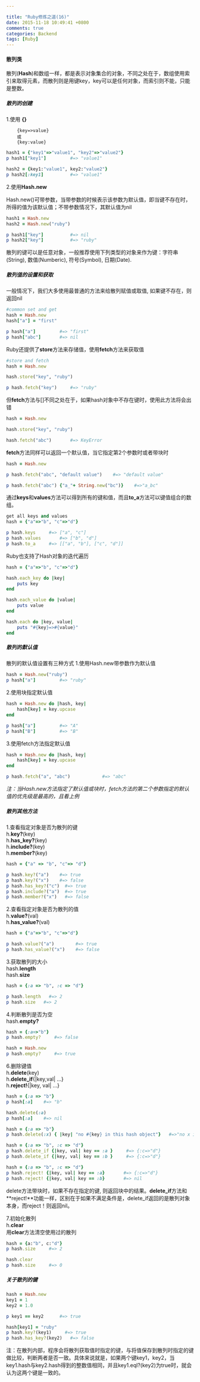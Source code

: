 ```yaml
---

title: "Ruby修炼之道(16)"
date: 2015-11-18 10:49:41 +0800
comments: true
categories: Backend
tags: [Ruby]
---
```


#### 散列类
散列(**Hash**)和数组一样，都是表示对象集合的对象，不同之处在于，数组使用索引来取得元素，而散列则是用键key，key可以是任何对象，而索引则不能，只能是整数。

##### 散列的创建
1.使用 **{}**


		{key=>value}
		或
		{key:value}

<!-- more -->
``` ruby
hash1 = {"key1"=>"value1", "key2"=>"value2"}
p hash1["key1"]			#=> "value1"

hash2 = {key1:"value1", key2:"value2"}
p hash2[:key1]			#=> "value1"
```

2.使用**Hash.new**

Hash.new()可带参数，当带参数的时候表示该参数为默认值，即当键不存在时，所得的值为该默认值；不带参数情况下，其默认值为nil

``` ruby
hash1 = Hash.new
hash2 = Hash.new("ruby")

p hash1["key"]			#=> nil
p hash2["key"]			#=> "ruby"

```
散列的键可以是任意对象，一般推荐使用下列类型的对象来作为键：字符串(String), 数值(Numberic), 符号(Symbol), 日期(Date).

##### 散列值的设置和获取
一般情况下，我们大多使用最普通的方法来给散列赋值或取值, 如果键不存在，则返回nil

``` ruby
#common set and get
hash = Hash.new
hash["a"] = "first"

p hash["a"]			#=> "first"
p hash["abc"]		#=> nil
```

Ruby还提供了**store**方法来存储值，使用**fetch**方法来获取值

``` ruby
#store and fetch
hash = Hash.new

hash.store("key", "ruby")

p hash.fetch("key")		#=> "ruby"
```
但**fetch**方法与[]不同之处在于，如果hash对象中不存在键时，使用此方法将会出错

``` ruby
hash = Hash.new

hash.store("key", "ruby")

hash.fetch("abc")		#=> KeyError
```

**fetch**方法同样可以返回一个默认值，当它指定第2个参数时或者带块时

``` ruby
hash = Hash.new

p hash.fetch("abc", "default value")	#=> "default value"

p hash.fetch("abc") {"a_"+ String.new("bc")}	#=>"a_bc"
```

通过**keys**和**values**方法可以得到所有的键和值，而且**to_a**方法可以键值组合的数组。

``` ruby
get all keys and values
hash = {"a"=>"b", "c"=>"d"}

p hash.keys		#=> ["a", "c"]
p hash.values		#=> ["b", "d"]
p hash.to_a		#=> [["a", "b"], ["c", "d"]]
```

Ruby也支持了Hash对象的迭代遍历

``` ruby
hash = {"a"=>"b", "c"=>"d"}

hash.each_key do |key|
	puts key
end

hash.each_value do |value|
	puts value
end

hash.each do |key, value|
	puts "#{key}=>#{value}"
end
```

##### 散列的默认值
散列的默认值设置有三种方式
1.使用Hash.new带参数作为默认值

``` ruby
hash = Hash.new("ruby")
p hash["a"] 		#=> "ruby"
```

2.使用块指定默认值

``` ruby
hash = Hash.new do |hash, key|
	hash[key] = key.upcase
end

p hash["a"]			#=> "A"
p hash["B"]			#=> "B"
```

3.使用fetch方法指定默认值

``` ruby
hash = Hash.new do |hash, key|
	hash[key] = key.upcase
end

p hash.fetch("a", "abc")			#=> "abc"
```
*注：当Hash.new方法指定了默认值或块时，fetch方法的第二个参数指定的默认值的优先级是最高的，且看上例*

##### 散列其他方法
1.查看指定对象是否为散列的键    
h.**key?**(key)    
h.**has_key?**(key)    
h.**include?**(key)    
h.**member?**(key)   

``` ruby
hash = {"a" => "b", "c"=> "d"}

p hash.key?("a")    #=> true
p hash.key?("x")    #=> false
p hash.has_key?("c")  #=> true
p hash.include?("a")  #=> true
p hash.member?("x")   #=> false
```

2.查看指定对象是否为散列的值    
h.**value?**(val)    
h.**has_value?**(val)    

``` ruby
hash = {"a"=>"b", "c"=>"d"}

p hash.value?("a")        #=> true
p hash.has_value?("x")    #=> false
```

3.获取散列的大小    
hash.**length**    
hash.**size**    

``` ruby
hash = {:a => "b", :c => "d"}

p hash.length   #=> 2
p hash.size   #=> 2
```

4.判断散列是否为空      
hash.**empty?**    

``` ruby
hash = {:a=>"b"}
p hash.empty?     #=> false

hash = Hash.new
p hash.empty?     #=> true
```

6.删除键值    
h.**delete**(key)   
h.**delete_if**{|key,val| ...}    
h.**reject!**{|key, val| ...}    

``` ruby
hash = {:a => "b"}
p hash[:a]    #=> "b"

hash.delete(:a)
p hash[:a]    #=> nil

hash = {:a => "b"}
p hash.delete(:x) { |key| "no #{key} in this hash object"}   #=>"no x in this hash object"

hash = {:a => "b", :c => "d"}
p hash.delete_if {|key, val| key == :a }     #=> {:c=>"d"}
p hash.delete_if {|key, val| key == :b }     #=> {:c=>"d"}

hash = {:a => "b", :c => "d"}
p hash.reject! {|key, val| key == :a}       #=> {:c=>"d"}
p hash.reject! {|key, val| key == :b}       #=> nil
```
delete方法带块时，如果不存在指定的键, 则返回块中的结果。**delete_if**方法和**reject!**功能一样，区别在于如果不满足条件是，delete_if返回的是散列对象本身，而reject！则返回nil。

7.初始化散列    
h.**clear**    
用**clear**方法清空使用过的散列

``` ruby
hash = {a:"b", c:"d"}
p hash.size     #=> 2

hash.clear
p hash.size     #=> 0
```

##### 关于散列的键

``` ruby
hash = Hash.new
key1 = 1
key2 = 1.0

p key1 == key2      #=> true

hash[key1] = "ruby"
p hash.key?(key1)     #=> true
p hash.has_key?(key2)   #=> false
```
注：在散列内部，程序会将散列获取值时指定的键，与将值保存到散列时指定的键做比较，判断两者是否一致。具体来说就是，如果两个键key1，key2，当key1.hash与key2.hash得到的整数值相同，并且key1.eql?(key2)为true时，就会认为这两个键是一致的。
